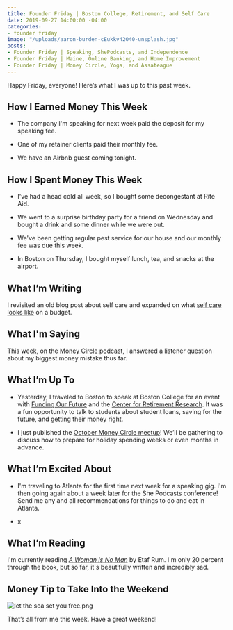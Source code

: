 ```yaml
---
title: Founder Friday | Boston College, Retirement, and Self Care
date: 2019-09-27 14:00:00 -04:00
categories:
- founder friday
image: "/uploads/aaron-burden-cEukkv42O40-unsplash.jpg"
posts:
- Founder Friday | Speaking, ShePodcasts, and Independence
- Founder Friday | Maine, Online Banking, and Home Improvement
- Founder Friday | Money Circle, Yoga, and Assateague
---
```


Happy Friday, everyone! Here’s what I was up to this past week.

## **How I Earned Money This Week**

* The company I'm speaking for next week paid the deposit for my speaking fee.

* One of my retainer clients paid their monthly fee.

* We have an Airbnb guest coming tonight.

## **How I Spent Money This Week**

* I've had a head cold all week, so I bought some decongestant at Rite Aid.

* We went to a surprise birthday party for a friend on Wednesday and bought a drink and some dinner while we were out. 

* We've been getting regular pest service for our house and our monthly fee was due this week. 

* In Boston on Thursday, I bought myself lunch, tea, and snacks at the airport. 

## **What I’m Writing**

I revisited an old blog post about self care and expanded on what [self care looks like](https://www.maggiegermano.com/blog/how-to-practice-actual-self-care-on-a-budget/) on a budget.

## What I'm Saying

This week, on the [Money Circle podcast](https://www.maggiegermano.com/podcast/my-biggest-money-mistake/), I answered a listener question about my biggest money mistake thus far.

## **What I’m Up To**

* Yesterday, I traveled to Boston to speak at Boston College for an event with [Funding Our Future](https://fundingourfuture.us/) and the [Center for Retirement Research](https://crr.bc.edu/). It was a fun opportunity to talk to students about student loans, saving for the future, and getting their money right.

* I just published the [October Money Circle meetup](https://www.eventbrite.com/e/money-circle-preparing-for-holiday-spending-tickets-72080062407)! We’ll be gathering to discuss how to prepare for holiday spending weeks or even months in advance.

## **What I’m Excited About**

* I'm traveling to Atlanta for the first time next week for a speaking gig. I'm then going again about a week later for the She Podcasts conference! Send me any and all recommendations for things to do and eat in Atlanta.

* x

## **What I’m Reading**

I'm currently reading *[A Woman Is No Man](https://www.goodreads.com/book/show/34313931-a-woman-is-no-man)* by Etaf Rum. I'm only 20 percent through the book, but so far, it's beautifully written and incredibly sad.

## **Money Tip to Take Into the Weekend**

![let the sea set you free.png](/uploads/let%20the%20sea%20set%20you%20free.png)

That’s all from me this week. Have a great weekend!